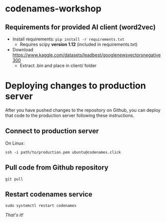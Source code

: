 # codenames-workshop
## Requirements for provided AI client (word2vec)
* Install requirements: `pip install -r requirements.txt`
  * Requires scipy **version 1.12** (included in requirements.txt)
* Download https://www.kaggle.com/datasets/leadbest/googlenewsvectorsnegative300
  * Extract .bin and place in client/ folder

# Deploying changes to production server
After you have pushed changes to the repository on Github, you can deploy that code to the production server following these instructions.
## Connect to production server
On Linux:

`ssh -i path/to/production.pem ubuntu@codenames.click`
## Pull code from Github repository
`git pull`
## Restart codenames service
```
sudo systemctl restart codenames
```

*That's it!*
